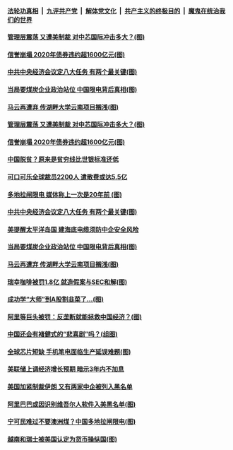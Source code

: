 

####  [法轮功真相](../../../../basic/blob/master/README.md?t=12192102) &nbsp;|&nbsp; [九评共产党](../../../../9ping.md/blob/master/README.md?t=12192102) &nbsp;|&nbsp; [解体党文化](../../../../jtdwh.md/blob/master/README.md?t=12192102)  &nbsp;|&nbsp; [共产主义的终极目的](../../../../gczydzjmd.md/blob/master/README.md?t=12192102) &nbsp;|&nbsp; [魔鬼在统治我们的世界](../../../../mgztzwmdsj.md/blob/master/README.md?t=12192102) 

#### [管理层震荡 又遭美制裁 对中芯国际冲击多大？(图)](../pages/p5/956383.md?t=12192102) 

#### [信誉崩塌 2020年债券违约超1600亿元(图)](../pages/p5/956378.md?t=12192102) 


#### [中共中央经济会议定八大任务 有两个最关键(图)](../pages/p5/956292.md?t=12192102) 

#### [当局要煤炭企业政治站位 中国限电背后真相(图)](../pages/p5/956279.md?t=12192102) 

#### [马云再遭弃 传湖畔大学云南项目搁浅(图)](../pages/p5/956268.md?t=12192102) 

#### [管理层震荡 又遭美制裁 对中芯国际冲击多大？(图)](../pages/p5/956383.md?t=12192102) 

#### [信誉崩塌 2020年债券违约超1600亿元(图)](../pages/p5/956378.md?t=12192102) 

#### [中国脱贫？原来是贫穷线比世银标准还低](../pages/p5/956362.md?t=12192102) 

#### [可口可乐全球裁员2200人 遣散费或达5.5亿](../pages/p5/956357.md?t=12192102) 

#### [多地拉闸限电 媒体称上一次是20年前&nbsp;(图)](../pages/p5/956341.md?t=12192102) 


#### [中共中央经济会议定八大任务 有两个最关键(图)](../pages/p5/956292.md?t=12192102) 

#### [美提醒太平洋岛国 建海底电缆须防中企安全风险](../pages/p5/956284.md?t=12192102) 

#### [当局要煤炭企业政治站位 中国限电背后真相(图)](../pages/p5/956279.md?t=12192102) 

#### [马云再遭弃 传湖畔大学云南项目搁浅(图)](../pages/p5/956268.md?t=12192102) 

#### [瑞幸咖啡被罚1.8亿 就造假案与SEC和解(图)](../pages/p5/956277.md?t=12192102) 

#### [成功学“大师”到A股割韭菜了…(图)](../pages/p5/956146.md?t=12192102) 

#### [阿里等巨头被罚：反垄断就能拯救中国经济？(图)](../pages/p5/956155.md?t=12192102) 

#### [中国还会有褚健式的“悲喜剧”吗？(组图)](../pages/p5/956152.md?t=12192102) 

#### [全球芯片短缺 手机笔电面临生产延误难题(图)](../pages/p5/956184.md?t=12192102) 

#### [美联储上调经济增长预期 暗示3年内不加息](../pages/p5/956162.md?t=12192102) 

#### [美国加紧制裁伊朗 又有两家中企被列入黑名单](../pages/p5/956160.md?t=12192102) 

#### [阿里巴巴或因识别维吾尔人软件入美黑名单(图)](../pages/p5/956154.md?t=12192102) 

#### [宁可民难过不要澳洲煤？中国多地拉闸限电(图)](../pages/p5/956127.md?t=12192102) 

#### [越南和瑞士被美国认定为货币操纵国(图)](../pages/p5/956079.md?t=12192102) 

